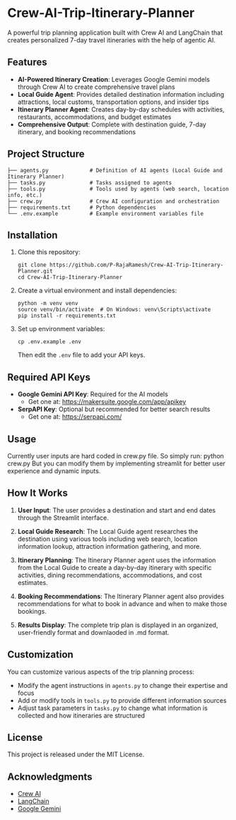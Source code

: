 # Crew-AI-Trip-Itinerary-Planner
A powerful trip planning application built with Crew AI and LangChain that creates personalized 7-day travel itineraries with the help of agentic AI.

## Features

- **AI-Powered Itinerary Creation**: Leverages Google Gemini models through Crew AI to create comprehensive travel plans
- **Local Guide Agent**: Provides detailed destination information including attractions, local customs, transportation options, and insider tips
- **Itinerary Planner Agent**: Creates day-by-day schedules with activities, restaurants, accommodations, and budget estimates
- **Comprehensive Output**: Complete with destination guide, 7-day itinerary, and booking recommendations

## Project Structure

```
├── agents.py             # Definition of AI agents (Local Guide and Itinerary Planner)
├── tasks.py              # Tasks assigned to agents
├── tools.py              # Tools used by agents (web search, location info, etc.)
├── crew.py               # Crew AI configuration and orchestration
├── requirements.txt      # Python dependencies
└── .env.example          # Example environment variables file
```

## Installation

1. Clone this repository:
   ```
   git clone https://github.com/P-RajaRamesh/Crew-AI-Trip-Itinerary-Planner.git
   cd Crew-AI-Trip-Itinerary-Planner
   ```

2. Create a virtual environment and install dependencies:
   ```
   python -m venv venv
   source venv/bin/activate  # On Windows: venv\Scripts\activate
   pip install -r requirements.txt
   ```

3. Set up environment variables:
   ```
   cp .env.example .env
   ```
   Then edit the `.env` file to add your API keys.

## Required API Keys

- **Google Gemini API Key**: Required for the AI models
  - Get one at: https://makersuite.google.com/app/apikey
- **SerpAPI Key**: Optional but recommended for better search results
  - Get one at: https://serpapi.com/

## Usage

Currently user inputs are hard coded in crew.py file. So simply run: python crew.py
But you can modify them by implementing streamlit for better user experience and dynamic inputs.

## How It Works

1. **User Input**: The user provides a destination and start and end dates through the Streamlit interface.

2. **Local Guide Research**: The Local Guide agent researches the destination using various tools including web search, location information lookup, attraction information gathering, and more.

3. **Itinerary Planning**: The Itinerary Planner agent uses the information from the Local Guide to create a day-by-day itinerary with specific activities, dining recommendations, accommodations, and cost estimates.

4. **Booking Recommendations**: The Itinerary Planner agent also provides recommendations for what to book in advance and when to make those bookings.

5. **Results Display**: The complete trip plan is displayed in an organized, user-friendly format and downlaoded in .md format.

## Customization

You can customize various aspects of the trip planning process:

- Modify the agent instructions in `agents.py` to change their expertise and focus
- Add or modify tools in `tools.py` to provide different information sources
- Adjust task parameters in `tasks.py` to change what information is collected and how itineraries are structured

## License

This project is released under the MIT License.

## Acknowledgments

- [Crew AI](https://github.com/joaomdmoura/crewAI)
- [LangChain](https://github.com/langchain-ai/langchain)
- [Google Gemini](https://deepmind.google/technologies/gemini/)

